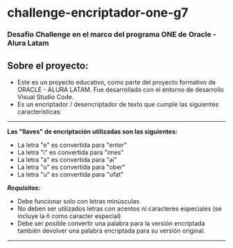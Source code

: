 # challenge-encriptador-one-g7
 ### Desafío Challenge en el marco del programa ONE de Oracle - Alura Latam

## Sobre el proyecto:
- Este es un proyecto educativo, como parte del proyecto formativo de ORACLE - ALURA LATAM. Fue desarrollado con el entorno de desarrollo Visual Studio Code.
- Es un encriptador / desencriptador de texto que cumple las siguientes características:

--------------------------------------------------
**Las "llaves" de encriptación utilizadas son las siguientes:**

- La letra "e" es convertida para "enter"
- La letra "i" es convertida para "imes"
- La letra "a" es convertida para "ai"
- La letra "o" es convertida para "ober"
- La letra "u" es convertida para "ufat"

**_Requisitos:_**
- Debe funcionar solo con letras minúsculas
- No deben ser utilizados letras con acentos ni caracteres especiales (se incluye la ñ como caracter especial)
- Debe ser posible convertir una palabra para la versión encriptada también devolver una palabra encriptada
para su versión original.
--------------------------------------------------

